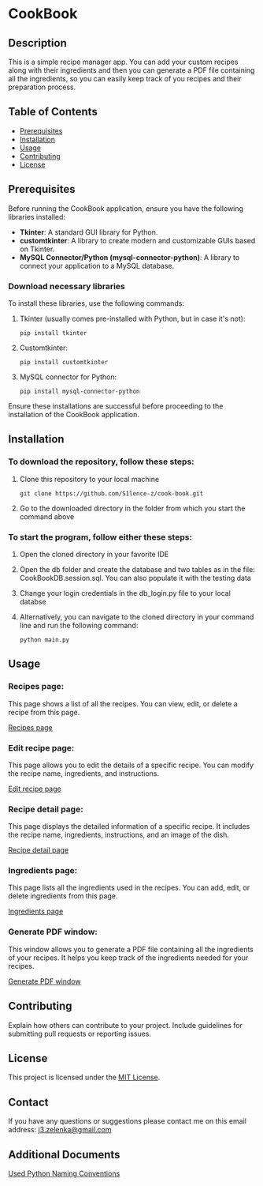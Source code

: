 # CookBook

## Description
This is a simple recipe manager app. You can add your custom recipes along with their ingredients and then you can generate a PDF file containing all the ingredients, so you can easily keep track of you recipes and their preparation process.

## Table of Contents
- [Prerequisites](#prerequisites)
- [Installation](#installation)
- [Usage](#usage)
- [Contributing](#contributing)
- [License](#license)

## Prerequisites
Before running the CookBook application, ensure you have the following libraries installed:

- **Tkinter**: A standard GUI library for Python.
- **customtkinter**: A library to create modern and customizable GUIs based on Tkinter.
- **MySQL Connector/Python (mysql-connector-python)**: A library to connect your application to a MySQL database.

### Download necessary libraries
To install these libraries, use the following commands:

1. Tkinter (usually comes pre-installed with Python, but in case it's not):
   ```
   pip install tkinter
   ```

2. Customtkinter:
    ```
    pip install customtkinter
    ```

3. MySQL connector for Python:
    ```
    pip install mysql-connector-python
    ```

Ensure these installations are successful before proceeding to the installation of the CookBook application.

## Installation
### To download the repository, follow these steps:

1. Clone this repository to your local machine
   ```
   git clone https://github.com/S1lence-z/cook-book.git
   ```

2. Go to the downloaded directory in the folder from which you start the command above

### To start the program, follow either these steps:

1. Open the cloned directory in your favorite IDE

2. Open the db folder and create the database and two tables as in the file: CookBookDB.session.sql. You can also populate it with the testing data

3. Change your login credentials in the db_login.py file to your local databse

4. Alternatively, you can navigate to the cloned directory in your command line and run the following command:
    ```
    python main.py
    ```

## Usage
### Recipes page:
This page shows a list of all the recipes. You can view, edit, or delete a recipe from this page.

[Recipes page](./docs/recipes_page.png)

### Edit recipe page:
This page allows you to edit the details of a specific recipe. You can modify the recipe name, ingredients, and instructions.

[Edit recipe page](./docs/edit_recipe_page.png)

### Recipe detail page:
This page displays the detailed information of a specific recipe. It includes the recipe name, ingredients, instructions, and an image of the dish.

[Recipe detail page](./docs/recipe_detail_page.png)

### Ingredients page:
This page lists all the ingredients used in the recipes. You can add, edit, or delete ingredients from this page.

[Ingredients page](./docs/ingredients_page.png)

### Generate PDF window:
This window allows you to generate a PDF file containing all the ingredients of your recipes. It helps you keep track of the ingredients needed for your recipes.

[Generate PDF window](./docs/generate_pdf_window.png)

## Contributing
Explain how others can contribute to your project. Include guidelines for submitting pull requests or reporting issues.

## License
This project is licensed under the [MIT License](https://opensource.org/licenses/MIT).

## Contact
If you have any questions or suggestions please contact me on this email address:
j3.zelenka@gmail.com

## Additional Documents
[Used Python Naming Conventions](./docs/python_naming_conventions.md)
